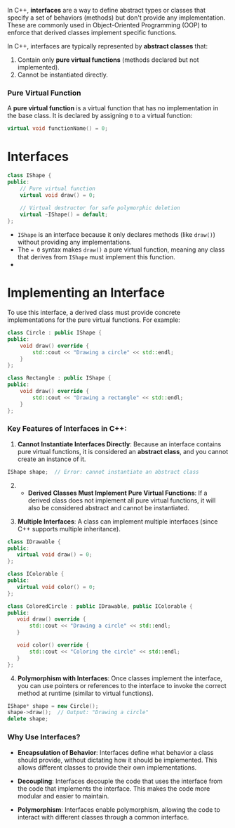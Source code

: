 In C++, **interfaces** are a way to define abstract types or classes that specify a set of behaviors (methods) but don't provide any implementation. These are commonly used in Object-Oriented Programming (OOP) to enforce that derived classes implement specific functions.

In C++, interfaces are typically represented by **abstract classes** that:

1. Contain only **pure virtual functions** (methods declared but not implemented).
2. Cannot be instantiated directly.

### Pure Virtual Function

A **pure virtual function** is a virtual function that has no implementation in the base class. It is declared by assigning `0` to a virtual function:

```cpp
virtual void functionName() = 0;
```

# Interfaces
```cpp
class IShape {
public:
    // Pure virtual function
    virtual void draw() = 0;
    
    // Virtual destructor for safe polymorphic deletion
    virtual ~IShape() = default;
};

```
- `IShape` is an interface because it only declares methods (like `draw()`) without providing any implementations.
- The `= 0` syntax makes `draw()` a pure virtual function, meaning any class that derives from `IShape` must implement this function.
- 
# Implementing an Interface

To use this interface, a derived class must provide concrete implementations for the pure virtual functions. For example:
```cpp
class Circle : public IShape {
public:
    void draw() override {
        std::cout << "Drawing a circle" << std::endl;
    }
};

class Rectangle : public IShape {
public:
    void draw() override {
        std::cout << "Drawing a rectangle" << std::endl;
    }
};

```
### Key Features of Interfaces in C++:

1. **Cannot Instantiate Interfaces Directly**: Because an interface contains pure virtual functions, it is considered an **abstract class**, and you cannot create an instance of it.
```cpp
IShape shape;  // Error: cannot instantiate an abstract class

```
2. - **Derived Classes Must Implement Pure Virtual Functions**: If a derived class does not implement all pure virtual functions, it will also be considered abstract and cannot be instantiated.
    
3. **Multiple Interfaces**: A class can implement multiple interfaces (since C++ supports multiple inheritance).
 ```cpp
 class IDrawable {
public:
    virtual void draw() = 0;
};

class IColorable {
public:
    virtual void color() = 0;
};

class ColoredCircle : public IDrawable, public IColorable {
public:
    void draw() override {
        std::cout << "Drawing a circle" << std::endl;
    }

    void color() override {
        std::cout << "Coloring the circle" << std::endl;
    }
};

```
4. **Polymorphism with Interfaces**: Once classes implement the interface, you can use pointers or references to the interface to invoke the correct method at runtime (similar to virtual functions).
```cpp
IShape* shape = new Circle();
shape->draw();  // Output: "Drawing a circle"
delete shape;

```

### Why Use Interfaces?

- **Encapsulation of Behavior**: Interfaces define what behavior a class should provide, without dictating how it should be implemented. This allows different classes to provide their own implementations.
    
- **Decoupling**: Interfaces decouple the code that uses the interface from the code that implements the interface. This makes the code more modular and easier to maintain.
    
- **Polymorphism**: Interfaces enable polymorphism, allowing the code to interact with different classes through a common interface.